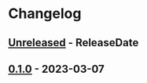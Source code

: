 # Changelog

<!-- next-header -->

## [Unreleased] - ReleaseDate

## [0.1.0] - 2023-03-07

<!-- next-url -->

[unreleased]: https://github.com/mrvillage/mrvillage-cli/compare/v0.1.0...HEAD

[0.1.0]: https://github.com/mrvillage/mrvillage-cli/compare/v0.1.0...v0.1.0
